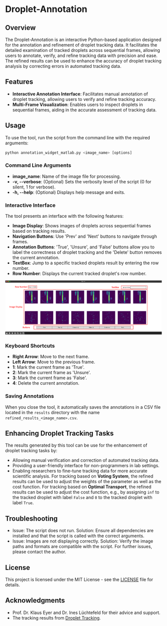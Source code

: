# Droplet-Annotation

## Overview

The Droplet-Annotation is an interactive Python-based application designed for the annotation and refinement of droplet tracking data. It facilitates the detailed examination of tracked droplets across sequential frames, allowing users to annotate, verify, and refine tracking data with precision and ease. The refined results can be used to enhance the accuracy of droplet tracking analysis by correcting errors in automated tracking data.

## Features

- **Interactive Annotation Interface**: Facilitates manual annotation of droplet tracking, allowing users to verify and refine tracking accuracy.
- **Multi-Frame Visualization**: Enables users to inspect droplets in sequential frames, aiding in the accurate assessment of tracking data.

## Usage

To use the tool, run the script from the command line with the required arguments:

```python
python annotation_widget_matlab.py <image_name> [options]
```

### Command Line Arguments
- **image_name**: Name of the image file for processing.
- **-v, --verbose**: (Optional) Sets the verbosity level of the script (0 for silent, 1 for verbose).
- **-h, --help**: (Optional) Displays help message and exits.

### Interactive Interface
The tool presents an interface with the following features:

- **Image Display**: Shows images of droplets across sequential frames based on tracking results.
- **Navigation Buttons**: Use 'Prev' and 'Next' buttons to navigate through frames.
- **Annotation Buttons**: 'True', 'Unsure', and 'False' buttons allow you to label the correctness of droplet tracking and the 'Delete' button removes the current annotation.
- **TextBox**: Jump to a specific tracked droplets result by entering the row number.
- **Row Number**: Displays the current tracked droplet's row number.

![Interface](/readme_image/interface.png)

### Keyboard Shortcuts
- **Right Arrow**: Move to the next frame.
- **Left Arrow**: Move to the previous frame.
- **1**: Mark the current frame as 'True'.
- **2**: Mark the current frame as 'Unsure'.
- **3**: Mark the current frame as 'False'.
- **4**: Delete the current annotation.

### Saving Annotations

When you close the tool, it automatically saves the annotations in a CSV file located in the `results` directory with the name `refined_results_<image_name>.csv`.

## Enhancing Droplet Tracking Tasks

The results generated by this tool can be use for the enhancement of droplet tracking tasks by:

- Allowing manual verification and correction of automated tracking data.
- Providing a user-friendly interface for non-programmers in lab settings.
- Enabling researchers to fine-tune tracking data for more accurate scientific analysis. For tracking based on **Voting System**, the refined results can be used to adjust the weights of the parameter as well as the cost function. For tracking based on **Optimal Transport**, the refined results can be used to adjust the cost function, e.g., by assigning `inf` to the tracked droplet with label `False` and `0` to the tracked droplet with label `True`.

## Troubleshooting

- Issue: The script does not run.
Solution: Ensure all dependencies are installed and that the script is called with the correct arguments.
- Issue: Images are not displaying correctly.
Solution: Verify the image paths and formats are compatible with the script.
For further issues, please contact the author.


## License
This project is licensed under the MIT License - see the [LICENSE](LICENSE) file for details.


## Acknowledgments
- Prof. Dr. Klaus Eyer and Dr. Ines Lüchtefeld for their advice and support.
- The tracking results from [Droplet Tracking](https://github.com/antoinebasseto/dslab). 